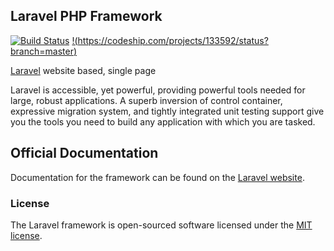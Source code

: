 ## Laravel PHP Framework

[![Build Status](https://travis-ci.org/Leandro-b-03/SomeIdeias.svg?branch=master)](https://travis-ci.org/Leandro-b-03/SomeIdeias)
[!(https://codeship.com/projects/133592/status?branch=master)](https://codeship.com/projects/133592/status?branch=master)

[Laravel](http://laravel.com/docs) website based, single page

Laravel is accessible, yet powerful, providing powerful tools needed for large, robust applications. A superb inversion of control container, expressive migration system, and tightly integrated unit testing support give you the tools you need to build any application with which you are tasked.

## Official Documentation

Documentation for the framework can be found on the [Laravel website](http://laravel.com/docs).

### License

The Laravel framework is open-sourced software licensed under the [MIT license](http://opensource.org/licenses/MIT).